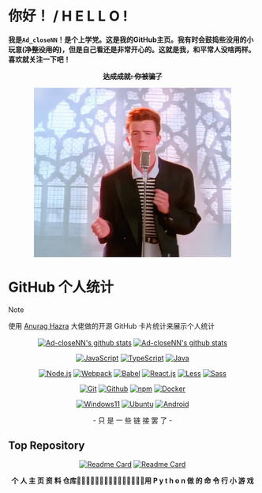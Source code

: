 # 你好！ / H E L L O !
**我是`Ad_closeNN`！是个上学党。这是我的GitHub主页。我有时会鼓捣些没用的小玩意(~~净整没用的~~)，但是自己看还是非常开心的。这就是我，和平常人没啥两样。喜欢就关注一下吧！**

<div align="center">

**~~达成成就: 你被骗了~~**

</div>

<p align="center">
  <img width="400px" src="https://raw.githubusercontent.com/Ad-closeNN/Ad-closeNN/main/IMAD.gif" align="center">
</p>

# GitHub 个人统计
> [!Note]
> 使用 [Anurag Hazra](https://github.com/anuraghazra/github-readme-stats) 大佬做的开源 GitHub 卡片统计来展示个人统计

<p align="center"
  
| <a href="https://github.com/Ad-closeNN"><img align="center" src="https://github-readme-stats.vercel.app/api?username=Ad-closeNN&locale=cn&show_icons=true&include_all_commits=true&theme=buefy" alt="Ad-closeNN's github stats" /></a> | <a href="https://github.com/Ad-closeNN"><img align="center" src="https://github-readme-stats.vercel.app/api/top-langs/?username=Ad-closeNN&locale=cn&layout=compact&theme=buefy&hide_border=true" alt="Ad-closeNN's github stats" /></a> |
| ------------- | ------------- |

</p>

<div align="center">

[![JavaScript](https://img.shields.io/badge/-Javascript-FFE70B?logo=Javascript&logoColor=fff)](https://javascript.com)
[![TypeScript](https://img.shields.io/badge/-Typescript-3178C6?logo=Typescript&logoColor=fff)](https://www.typescriptlang.org)
[![Java](https://img.shields.io/badge/Java-E61F24.svg?logo=java&logoColor=fff)](https://java.com)

[![Node.js](https://img.shields.io/badge/Node.js-026E00?logo=node.js&logoColor=fff)](https://nodejs.org)
[![Webpack](https://img.shields.io/badge/Webpack-175d96?logo=webpack&logoColor=fff)](https://webpack.js.org)
[![Babel](https://img.shields.io/badge/Babel-323330?logo=babel&logoColor=f5da55)](https://babeljs.io)
[![React.js](https://img.shields.io/badge/React.js-4598B0?logo=react&logoColor=fff)](https://react.dev)
[![Less](https://img.shields.io/badge/Less-1D365D?logo=less&logoColor=fff)](https://lesscss.org)
[![Sass](https://img.shields.io/badge/Sass-bf4080?logo=sass&logoColor=fff)](https://sass-lang.com)

[![Git](https://img.shields.io/badge/-Git-F05032?logo=git&logoColor=white)](https://git-scm.com)
[![Github](https://img.shields.io/badge/Github-161B22?logo=github&logoColor=fff)](https://github.com)
[![npm](https://img.shields.io/badge/npm-CB0000?logo=npm&logoColor=fff)](https://npmjs.com)
[![Docker](https://img.shields.io/badge/Docker-086DD7?logo=docker&logoColor=fff)](https://docker.com)

[![Windows11](https://img.shields.io/badge/Windows11-0078D7?logo=microsoft&logoColor=fff)](https://blogs.windows.com)
[![Ubuntu](https://img.shields.io/badge/Ubuntu-F05000?logo=ubuntu&logoColor=fff)](https://ubuntu.com)
[![Android](https://img.shields.io/badge/Android-3DDC84?logo=android&logoColor=fff)](https://android.com)

<div>- 只 是 一 些 链 接 罢 了 -</div>
</div>

## Top Repository

<div align="center">
  
[![Readme Card](https://github-readme-stats.vercel.app/api/pin/?username=Ad-closeNN&repo=Ad-closeNN&show_owner=true&locale=cn&icon_color=79ff97&show_icons=true&bg_color=30,e96443,904e95&title_color=fff&text_color=fff)](https://github.com/Ad-closeNN/Ad-closeNN)
[![Readme Card](https://github-readme-stats.vercel.app/api/pin/?username=Ad-closeNN&repo=Survive618&show_owner=true&locale=cn&icon_color=79ff97&show_icons=true&bg_color=30,e96443,904e95&title_color=fff&text_color=fff)](https://github.com/Ad-closeNN/Survive618)

**个 人 主 页 资 料 仓库****用 P y t h o n 做 的 命 令 行 小 游 戏**

</div>
